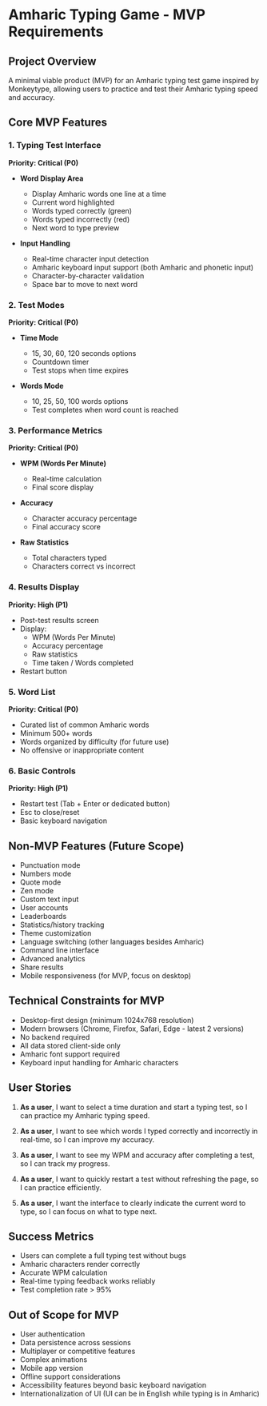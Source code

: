 # Amharic Typing Game - MVP Requirements

## Project Overview

A minimal viable product (MVP) for an Amharic typing test game inspired by Monkeytype, allowing users to practice and test their Amharic typing speed and accuracy.

## Core MVP Features

### 1. Typing Test Interface

**Priority: Critical (P0)**

- **Word Display Area**

  - Display Amharic words one line at a time
  - Current word highlighted
  - Words typed correctly (green)
  - Words typed incorrectly (red)
  - Next word to type preview

- **Input Handling**
  - Real-time character input detection
  - Amharic keyboard input support (both Amharic and phonetic input)
  - Character-by-character validation
  - Space bar to move to next word

### 2. Test Modes

**Priority: Critical (P0)**

- **Time Mode**

  - 15, 30, 60, 120 seconds options
  - Countdown timer
  - Test stops when time expires

- **Words Mode**
  - 10, 25, 50, 100 words options
  - Test completes when word count is reached

### 3. Performance Metrics

**Priority: Critical (P0)**

- **WPM (Words Per Minute)**

  - Real-time calculation
  - Final score display

- **Accuracy**

  - Character accuracy percentage
  - Final accuracy score

- **Raw Statistics**
  - Total characters typed
  - Characters correct vs incorrect

### 4. Results Display

**Priority: High (P1)**

- Post-test results screen
- Display:
  - WPM (Words Per Minute)
  - Accuracy percentage
  - Raw statistics
  - Time taken / Words completed
- Restart button

### 5. Word List

**Priority: Critical (P0)**

- Curated list of common Amharic words
- Minimum 500+ words
- Words organized by difficulty (for future use)
- No offensive or inappropriate content

### 6. Basic Controls

**Priority: High (P1)**

- Restart test (Tab + Enter or dedicated button)
- Esc to close/reset
- Basic keyboard navigation

## Non-MVP Features (Future Scope)

- Punctuation mode
- Numbers mode
- Quote mode
- Zen mode
- Custom text input
- User accounts
- Leaderboards
- Statistics/history tracking
- Theme customization
- Language switching (other languages besides Amharic)
- Command line interface
- Advanced analytics
- Share results
- Mobile responsiveness (for MVP, focus on desktop)

## Technical Constraints for MVP

- Desktop-first design (minimum 1024x768 resolution)
- Modern browsers (Chrome, Firefox, Safari, Edge - latest 2 versions)
- No backend required
- All data stored client-side only
- Amharic font support required
- Keyboard input handling for Amharic characters

## User Stories

1. **As a user**, I want to select a time duration and start a typing test, so I can practice my Amharic typing speed.

2. **As a user**, I want to see which words I typed correctly and incorrectly in real-time, so I can improve my accuracy.

3. **As a user**, I want to see my WPM and accuracy after completing a test, so I can track my progress.

4. **As a user**, I want to quickly restart a test without refreshing the page, so I can practice efficiently.

5. **As a user**, I want the interface to clearly indicate the current word to type, so I can focus on what to type next.

## Success Metrics

- Users can complete a full typing test without bugs
- Amharic characters render correctly
- Accurate WPM calculation
- Real-time typing feedback works reliably
- Test completion rate > 95%

## Out of Scope for MVP

- User authentication
- Data persistence across sessions
- Multiplayer or competitive features
- Complex animations
- Mobile app version
- Offline support considerations
- Accessibility features beyond basic keyboard navigation
- Internationalization of UI (UI can be in English while typing is in Amharic)
